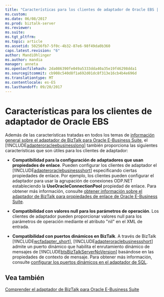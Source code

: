 ```yaml
---
title: "Características para los clientes de adaptador de Oracle EBS | Documentos de Microsoft"
ms.custom: 
ms.date: 06/08/2017
ms.prod: biztalk-server
ms.reviewer: 
ms.suite: 
ms.tgt_pltfrm: 
ms.topic: article
ms.assetid: 50256fb7-5f0c-4b32-87e6-98f49da0b360
caps.latest.revision: "6"
author: MandiOhlinger
ms.author: mandia
manager: anneta
ms.openlocfilehash: 2da086390fe049a5333dda40a35e19f46298dda1
ms.sourcegitcommit: cb908c540d8f1a692d01dc8f313e16cb4b4e696d
ms.translationtype: MT
ms.contentlocale: es-ES
ms.lasthandoff: 09/20/2017
---
```

# <a name="features-for-oracle-ebs-adapter-clients"></a>Características para los clientes de adaptador de Oracle EBS
Además de las características tratadas en todos los temas de [información general sobre el adaptador de BizTalk para Oracle E-Business Suite](http://msdn.microsoft.com/library/4f18fa2e-4e97-4c28-b38d-fc39ac53789e), el [!INCLUDE[adapteroracleebusinesslong](../../includes/adapteroracleebusinesslong-md.md)] también proporciona las siguientes características que son útiles para los clientes de adaptador:  
  
-   **Compatibilidad para la configuración de adaptadores que usan propiedades de enlace**. Pueden configurar los clientes de adaptador el [!INCLUDE[adapteroraclebusinessshort](../../includes/adapteroraclebusinessshort-md.md)] especificando ciertas propiedades de enlace. Por ejemplo, los clientes pueden configurar el adaptador para usar la agrupación de conexiones ODP.NET estableciendo la **UseOracleConnectionPool** propiedad de enlace. Para obtener más información, consulte [obtener información sobre el adaptador de BizTalk para propiedades de enlace de Oracle E-Business Suite](../../adapters-and-accelerators/adapter-oracle-ebs/read-about-the-biztalk-adapter-for-oracle-e-business-suite-binding-properties.md).  
  
-   **Compatibilidad con valores null para los parámetros de operación**. Los clientes de adaptador pueden proporcionar valores null para los parámetros de operación mediante el atributo "nil" en el XML de entrada.  
  
-   **Compatibilidad con puertos dinámicos en BizTalk**. A través de BizTalk [!INCLUDE[wcfadapter_short](../../includes/wcfadapter-short-md.md)], [!INCLUDE[adapteroraclebusinessshort](../../includes/adapteroraclebusinessshort-md.md)] admite un puerto dinámico que habilita el enrutamiento dinámico de mensajes de [!INCLUDE[btsBizTalkServerNoVersion](../../includes/btsbiztalkservernoversion-md.md)] basándose en las propiedades de contexto de mensaje. Para obtener más información, consulte [configurar los puertos dinámicos en el adaptador de SQL](../../adapters-and-accelerators/adapter-sql/configure-dynamic-ports-in-the-sql-adapter.md).  
  
## <a name="see-also"></a>Vea también  
[Comprender el adaptador de BizTalk para Oracle E-Business Suite](../../adapters-and-accelerators/adapter-oracle-ebs/understand-biztalk-adapter-for-oracle-e-business-suite.md)